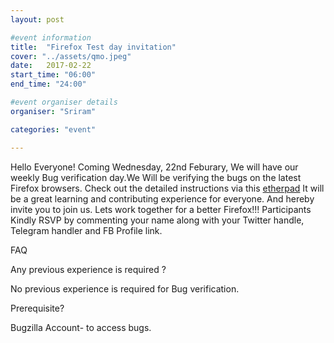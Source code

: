 ```yaml
---
layout: post

#event information
title:  "Firefox Test day invitation"
cover: "../assets/qmo.jpeg"
date:   2017-02-22
start_time: "06:00"
end_time: "24:00"

#event organiser details
organiser: "Sriram"

categories: "event"

---
```

Hello Everyone!
Coming Wednesday, 22nd Feburary, We will have our weekly Bug verification day.We Will be verifying the bugs on the latest Firefox browsers. Check out the detailed instructions via this <a href="https://public.etherpad-mozilla.org/p/MozillaIN_QA_Bug_Verification_Day_20170222">etherpad</a>
It will be a great learning and contributing experience for everyone. And hereby invite you to join us. Lets work together for a better Firefox!!!
Participants Kindly RSVP by commenting your name along with your Twitter handle, Telegram handler and FB Profile link.

FAQ

Any previous experience is required ?

No previous experience is required for Bug verification.

Prerequisite?

Bugzilla Account- to access bugs.
